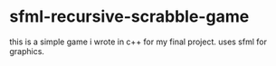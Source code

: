 # sfml-recursive-scrabble-game

this is a simple game i wrote in c++ for my final project. uses sfml for graphics. 
